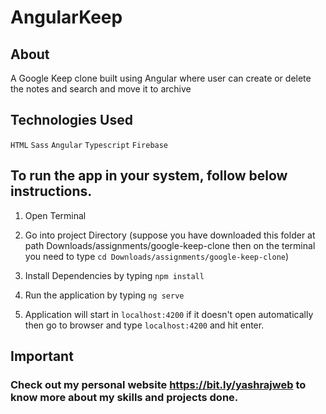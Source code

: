 # AngularKeep

## About
A Google Keep clone built using Angular where user can create or delete the notes and search and move it to archive

## Technologies Used
`HTML` `Sass` `Angular` `Typescript` `Firebase`

## To run the app in your system, follow below instructions. 

1. Open Terminal 

2. Go into project Directory (suppose you have downloaded this folder at path Downloads/assignments/google-keep-clone then on the terminal you need to type `cd Downloads/assignments/google-keep-clone`)

3. Install Dependencies by typing `npm install`

4. Run  the application by typing `ng serve`

5. Application will start in `localhost:4200` if it doesn't open automatically then go to browser and type `localhost:4200` and hit enter.


## Important

### Check out my personal website https://bit.ly/yashrajweb to know more about my skills and projects done.
